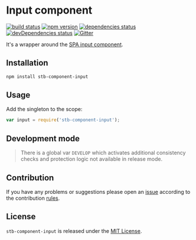 Input component
===============

[![build status](https://img.shields.io/travis/stbsdk/component-input.svg?style=flat-square)](https://travis-ci.org/stbsdk/component-input)
[![npm version](https://img.shields.io/npm/v/stb-component-input.svg?style=flat-square)](https://www.npmjs.com/package/stb-component-input)
[![dependencies status](https://img.shields.io/david/stbsdk/component-input.svg?style=flat-square)](https://david-dm.org/stbsdk/component-input)
[![devDependencies status](https://img.shields.io/david/dev/stbsdk/component-input.svg?style=flat-square)](https://david-dm.org/stbsdk/component-input?type=dev)
[![Gitter](https://img.shields.io/badge/gitter-join%20chat-blue.svg?style=flat-square)](https://gitter.im/DarkPark/stbsdk)


It's a wrapper around the [SPA input component](https://github.com/spasdk/component-input).


## Installation ##

```bash
npm install stb-component-input
```


## Usage ##

Add the singleton to the scope:

```js
var input = require('stb-component-input');
```


## Development mode ##

> There is a global var `DEVELOP` which activates additional consistency checks and protection logic not available in release mode.


## Contribution ##

If you have any problems or suggestions please open an [issue](https://github.com/stbsdk/component-input/issues)
according to the contribution [rules](.github/contributing.md).


## License ##

`stb-component-input` is released under the [MIT License](license.md).
